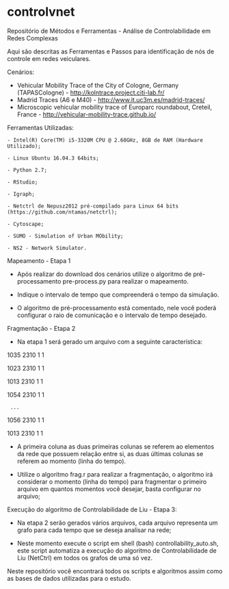 # controlvnet
Repositório de Métodos e Ferramentas - Análise de Controlabilidade em Redes Complexas

Aqui são descritas as Ferramentas e Passos para identificação de nós de controle em redes veiculares. 

Cenários:

- Vehicular Mobility Trace of the City of Cologne, Germany (TAPASCologne) - http://kolntrace.project.citi-lab.fr/
- Madrid Traces (A6 e M40) - http://www.it.uc3m.es/madrid-traces/
- Microscopic vehicular mobility trace of Europarc roundabout, Creteil, France - http://vehicular-mobility-trace.github.io/

Ferramentas Utilizadas:

    - Intel(R) Core(TM) i5-3320M CPU @ 2.60GHz, 8GB de RAM (Hardware Utilizado);
    
    - Linux Ubuntu 16.04.3 64bits;
    
    - Python 2.7;
    
    - RStudio;
    
    - Igraph;
    
    - Netctrl de Nepusz2012 pré-compilado para Linux 64 bits (https://github.com/ntamas/netctrl);
    
    - Cytoscape;
    
    - SUMO - Simulation of Urban MObility;
    
    - NS2 - Network Simulator. 
     

Mapeamento - Etapa 1

- Após realizar do download dos cenários utilize o algoritmo de pré-processamento pre-process.py para realizar o mapeamento.

- Indique o intervalo de tempo que compreenderá o tempo da simulação. 

- O algoritmo de pré-processamento está comentado, nele você poderá configurar o raio de comunicação e o intervalo de tempo desejado.

Fragmentação - Etapa 2

- Na etapa 1 será gerado um arquivo com a seguinte característica:

1035 2310 1 1

1023 2310 1 1

1013 2310 1 1

1054 2310 1 1

     ...
     
1056 2310 1 1

1013 2310 1 1


-  A primeira coluna as duas primeiras colunas se referem ao elementos da rede que possuem relação entre si, as duas últimas
colunas se referem ao momento (linha do tempo).

- Utilize o algoritmo frag.r para realizar a fragmentação, o algoritmo irá considerar o momento (linha do tempo) para 
fragmentar o primeiro arquivo em quantos momentos você desejar, basta configurar no arquivo;

Execução do algoritmo de Controlabilidade de Liu - Etapa 3:

- Na etapa 2 serão gerados vários arquivos, cada arquivo representa um grafo para cada tempo que se deseja analisar na rede;

- Neste momento execute o script em shell (bash) controllability_auto.sh, este script automatiza a execução do algoritmo de 
Controlabilidade de Liu (NetCtrl) em todos os grafos de uma só vez.

Neste repositório você encontrará todos os scripts e algoritmos assim como as bases de dados utilizadas para o estudo.

